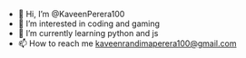 - 👋 Hi, I’m @KaveenPerera100
- 👀 I’m interested in coding and gaming
- 🌱 I’m currently learning python and js
- 📫 How to reach me kaveenrandimaperera100@gmail.com

<!---
KaveenPerera100/KaveenPerera100 is a ✨ special ✨ repository because its `README.md` (this file) appears on your GitHub profile.
You can click the Preview link to take a look at your changes.
--->
